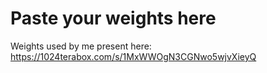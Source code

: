 # Paste your weights here

Weights used by me present here: https://1024terabox.com/s/1MxWWOgN3CGNwo5wjvXieyQ